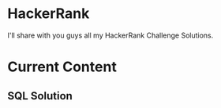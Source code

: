 # HackerRank
I'll share with you guys all my HackerRank Challenge Solutions.

# Current Content
## SQL Solution
